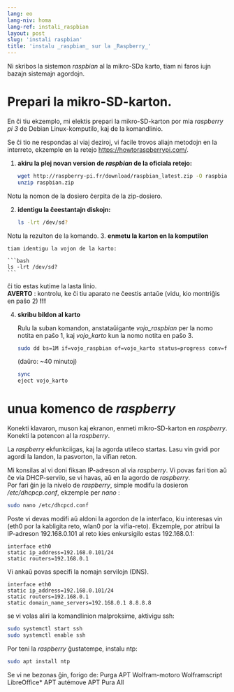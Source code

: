 ```yaml
---
lang: eo
lang-niv: homa
lang-ref: instali_raspbian
layout: post
slug: 'instali raspbian'
title: 'instalu _raspbian_ sur la _Raspberry_'
---
```


Ni skribos la sistemon _raspbian_ al la mikro-SDa karto, tiam ni faros iujn bazajn sistemajn agordojn. 


# Prepari la mikro-SD-karton.

En ĉi tiu ekzemplo, mi elektis prepari la mikro-SD-karton por mia _raspberry pi 3_ de Debian Linux-komputilo, kaj de la komandlinio.

Se ĉi tio ne respondas al viaj deziroj, vi facile trovos aliajn metodojn en la interreto, ekzemple en la retejo <https://howtoraspberrypi.com/>.

 1. **akiru la plej novan version de _raspbian_ de la oficiala retejo:**


    ```bash
    wget http://raspberry-pi.fr/download/raspbian_latest.zip -O raspbian.zip
    unzip raspbian.zip
    ```
Notu la nomon de la dosiero ĉerpita de la zip-dosiero.
    
 2. **identigu la ĉeestantajn diskojn:**

    
    ```bash
    ls -lrt /dev/sd?
    ```
Notu la rezulton de la komando.
3. **enmetu la karton en la komputilon**
    
    tiam identigu la vojon de la karto:
    
    ```bash
    ls -lrt /dev/sd?
    ```
ĉi tio estas kutime la lasta linio.  
    **AVERTO** : kontrolu, ke ĉi tiu aparato ne ĉeestis antaŭe \(vidu, kio montriĝis en paŝo 2\) **!!!**

 4. **skribu bildon al karto**


    Rulu la suban komandon, anstataŭigante _vojo\_raspbian_ per la nomo notita en paŝo 1, kaj _vojo\_karto_ kun la nomo notita en paŝo 3.
    
    ```bash
    sudo dd bs=1M if=vojo_raspbian of=vojo_karto status=progress conv=fsync
    ```
    (daŭro: ~40 minutoj)
    
    ```bash
    sync
    eject vojo_karto
    ``` 


# unua komenco de _raspberry_
Konekti klavaron, muson kaj ekranon, enmeti mikro-SD-karton en _raspberry_.  
Konekti la potencon al la _raspberry_.

La _raspberry_ ekfunkciigas, kaj la agorda utileco startas. Lasu vin gvidi por agordi la landon, la pasvorton, la vifian reton.

Mi konsilas al vi doni fiksan IP-adreson al via _raspberry_. Vi povas fari tion aŭ ĉe via DHCP-servilo, se vi havas, aŭ en la agordo de _raspberry_.  
Por fari ĝin je la nivelo de _raspberry_, simple modifu la dosieron _/etc/dhcpcp.conf_, ekzemple per _nano_ :

```bash
sudo nano /etc/dhcpcd.conf
```

Poste vi devas modifi aŭ aldoni la agordon de la interfaco, kiu interesas vin (eth0 por la kabligita reto, wlan0 por la vifia-reto). Ekzemple, por atribui la IP-adreson 192.168.0.101 al reto kies enkursigilo estas 192.168.0.1:

```
interface eth0
static ip_address=192.168.0.101/24
static routers=192.168.0.1
```
Vi ankaŭ povas specifi la nomajn servilojn (DNS). 

```
interface eth0
static ip_address=192.168.0.101/24
static routers=192.168.0.1
static domain_name_servers=192.168.0.1 8.8.8.8
```
se vi volas aliri la komandlinion malproksime, aktivigu ssh:

```bash
sudo systemctl start ssh
sudo systemctl enable ssh
```

Por teni la _raspberry_ ĝustatempe, instalu ntp:

```bash
sudo apt install ntp
```

Se vi ne bezonas ĝin, forigo de:
Purga APT Wolfram-motoro Wolframscript LibreOffice*
APT autémove
APT Pura All
